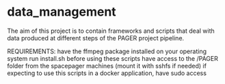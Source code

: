 # data_management

The aim of this project is to contain frameworks and scripts that deal with data produced at different steps of the PAGER project pipeline.

REQUIREMENTS:
		have the ffmpeg package installed on your operating system
		run install.sh before using these scripts
		have access to the /PAGER folder from the spacepager machines (mount it with sshfs if needed)
		if expecting to use this scripts in a docker application, have sudo access
